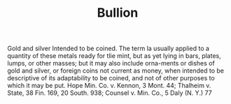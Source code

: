 ---
title: Bullion
letter: B
permalink: "/definitions/bld-bullion.html"
body: Gold and silver Intended to be coined. The term la usually applied to a quantity
  of these metals ready for tlie mint, but as yet lying in bars, plates, lumps, or
  other masses; but it may also include orna-ments or dishes of gold and silver, or
  foreign coins not current as money, when intended to be descriptive of its adaptability
  to be coined, and not of other purposes to which it may be put. Hope Min. Co. v.
  Kennon, 3 Mont. 44; Thalheim v. State, 38 Fin. 169, 20 South. 938; Counsel v. Min.
  Co., 5 Daly (N. Y.) 77
published_at: '2018-07-07'
source: Black's Law Dictionary 2nd Ed (1910)
layout: post
---